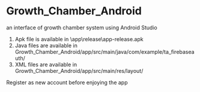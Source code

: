 # Growth_Chamber_Android
an interface of growth chamber system using Android Studio

1. Apk file is available in \app\release\app-release.apk
2. Java files are available in Growth_Chamber_Android/app/src/main/java/com/example/ta_firebaseauth/
3. XML files are available in Growth_Chamber_Android/app/src/main/res/layout/

Register as new account before enjoying the app
